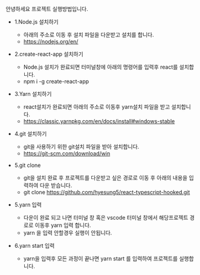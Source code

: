 <!-- This project was bootstrapped with [Create React App](https://github.com/facebook/create-react-app).

## Available Scripts

In the project directory, you can run:

### `yarn start`

Runs the app in the development mode.<br />
Open [http://localhost:3000](http://localhost:3000) to view it in the browser.

The page will reload if you make edits.<br />
You will also see any lint errors in the console.

### `yarn test`

Launches the test runner in the interactive watch mode.<br />
See the section about [running tests](https://facebook.github.io/create-react-app/docs/running-tests) for more information.

### `yarn build`

Builds the app for production to the `build` folder.<br />
It correctly bundles React in production mode and optimizes the build for the best performance.

The build is minified and the filenames include the hashes.<br />
Your app is ready to be deployed!

See the section about [deployment](https://facebook.github.io/create-react-app/docs/deployment) for more information.

### `yarn eject`

**Note: this is a one-way operation. Once you `eject`, you can’t go back!**

If you aren’t satisfied with the build tool and configuration choices, you can `eject` at any time. This command will remove the single build dependency from your project.

Instead, it will copy all the configuration files and the transitive dependencies (webpack, Babel, ESLint, etc) right into your project so you have full control over them. All of the commands except `eject` will still work, but they will point to the copied scripts so you can tweak them. At this point you’re on your own.

You don’t have to ever use `eject`. The curated feature set is suitable for small and middle deployments, and you shouldn’t feel obligated to use this feature. However we understand that this tool wouldn’t be useful if you couldn’t customize it when you are ready for it.

## Learn More

You can learn more in the [Create React App documentation](https://facebook.github.io/create-react-app/docs/getting-started).

To learn React, check out the [React documentation](https://reactjs.org/). -->
안녕하세요 프로젝트 실행방법입니다.

* 1.Node.js 설치하기
  + 아래의 주소로 이동 후 설치 파일을 다운받고 설치를 합니다.
  + https://nodejs.org/en/

* 2.create-react-app 설치하기
  + Node.js 설치가 완료되면 터미널창에 아래의 명령어를 입력후 react를 설치합니다.
  + npm i -g create-react-app

* 3.Yarn 설치하기
  + react설치가 완료되면 아래의 주소로 이동후 yarn설치 파일을 받고 설치합니다.
  + https://classic.yarnpkg.com/en/docs/install#windows-stable

* 4.git 설치하기
  + git을 사용하기 위한 git설치 파일을 받아 설치합니다.
  + https://git-scm.com/download/win

* 5.git clone
  + git을 설치 완료 후 프로젝트를 다운받고 싶은 경로로 이동 후 아래의 내용을 입력하여 다운 받습니다.
  + git clone https://github.com/hyesung5/react-typescript-hooked.git

* 5.yarn 입력
  + 다운이 완료 되고 나면 터미널 창 혹은 vscode 터미널 창에서 해당프로젝트 경로로 이동후 yarn 입력 합니다.
  + yarn 을 입력 안할경우 실행이 안됩니다.

* 6.yarn start 입력
  + yarn을 입력후 모든 과정이 끝나면 yarn start 를 입력하여 프로젝트를 실행합니다.